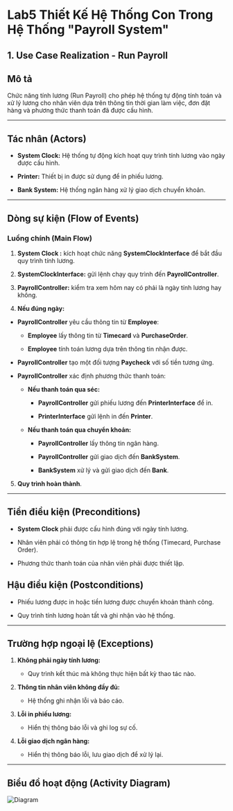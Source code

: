 # Lab5 Thiết Kế Hệ Thống Con Trong Hệ Thống "Payroll System"

## 1. Use Case Realization - Run Payroll

## Mô tả
Chức năng tính lương (Run Payroll) cho phép hệ thống tự động tính toán và xử lý lương cho nhân viên dựa trên thông tin thời gian làm việc, đơn đặt hàng và phương thức thanh toán đã được cấu hình.

---

## Tác nhân (Actors)
- **System Clock:** Hệ thống tự động kích hoạt quy trình tính lương vào ngày được cấu hình.

- **Printer:** Thiết bị in được sử dụng để in phiếu lương.

- **Bank System:** Hệ thống ngân hàng xử lý giao dịch chuyển khoản.
---

## Dòng sự kiện (Flow of Events)

### Luồng chính (Main Flow)
1. **System Clock :** kích hoạt chức năng **SystemClockInterface** để bắt đầu quy trình tính lương.

2. **SystemClockInterface:** gửi lệnh chạy quy trình đến **PayrollController**.

3. **PayrollController:** kiểm tra xem hôm nay có phải là ngày tính lương hay không.

4. **Nếu đúng ngày:**

- **PayrollController** yêu cầu thông tin từ **Employee**:

  - **Employee** lấy thông tin từ **Timecard** và **PurchaseOrder**.

  - **Employee** tính toán lương dựa trên thông tin nhận được.

- **PayrollController** tạo một đối tượng **Paycheck** với số tiền tương ứng.

- **PayrollController** xác định phương thức thanh toán:

  - **Nếu thanh toán qua séc:**

    - **PayrollController** gửi phiếu lương đến **PrinterInterface** để in.

    - **PrinterInterface** gửi lệnh in đến **Printer**.

  - **Nếu thanh toán qua chuyển khoản:**

    - **PayrollController** lấy thông tin ngân hàng.

    - **PayrollController** gửi giao dịch đến **BankSystem**.

    - **BankSystem** xử lý và gửi giao dịch đến **Bank**.

5. **Quy trình hoàn thành**.
---

## Tiền điều kiện (Preconditions)
- **System Clock** phải được cấu hình đúng với ngày tính lương.

- Nhân viên phải có thông tin hợp lệ trong hệ thống (Timecard, Purchase Order).

- Phương thức thanh toán của nhân viên phải được thiết lập.

## Hậu điều kiện (Postconditions)
- Phiếu lương được in hoặc tiền lương được chuyển khoản thành công.

- Quy trình tính lương hoàn tất và ghi nhận vào hệ thống.

---

## Trường hợp ngoại lệ (Exceptions)
1. **Không phải ngày tính lương:**

    - Quy trình kết thúc mà không thực hiện bất kỳ thao tác nào.

2. **Thông tin nhân viên không đầy đủ:**

    - Hệ thống ghi nhận lỗi và báo cáo.

3. **Lỗi in phiếu lương:**

    - Hiển thị thông báo lỗi và ghi log sự cố.

4. **Lỗi giao dịch ngân hàng:**

    - Hiển thị thông báo lỗi, lưu giao dịch để xử lý lại.

---
  
## Biểu đồ hoạt động (Activity Diagram)

![Diagram](https://www.planttext.com/api/plantuml/png/T591Rjim4Bph5NkCls0T6iI79d21Ed0-mD2qI5XQkHGLHESUSyeBQiV88MaD671E8W8V6FWVV46_qALaEqRQNaHXEJCxiylVTdDQ6APDcQLHynDr-sx99SZSrtC3rzx-K32i2YCowAKvdyI4KDv-py1e1hTKbkub0sGLSBU6gVJrGW4cRbQ1SKkKa6vNspacSQJ6S7A-1wTkzY_KfmuOAH1EUcxTYG2wNtpzI1XgWWaOXO3IFI3SAFUCOBpz2LSg4vpf4ToGvA3KNB92VDKZeUCWSDN8czpDyTrAg5F07DxklRrNOBOhRnVKOS0gBaM8IP2Ze5FPKic9jq-S3hPN3T0GRV1_o27Lq3tn48l4FtkxLAIhVBqfzyw2dtg3CD0AZT0NuJDcNCGjvm8_4iA5I0j10vDbHNOH9c5t2zor-Nj-IPYVTBEMV72IA9R3oDixslxEnHd3IRlx7VAz0BT4eYM-7lCQCpXIuwYrr6-wDcliaw09DceEtqeofDql948BBqm-ZQBkvU62tXyPfFtMZoQEJWaLNkWV0000__y30000)
